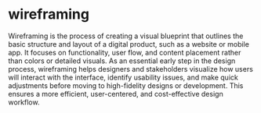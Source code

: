 # wireframing
Wireframing is the process of creating a visual blueprint that outlines the basic structure and layout of a digital product, such as a website or mobile app. It focuses on functionality, user flow, and content placement rather than colors or detailed visuals. As an essential early step in the design process, wireframing helps designers and stakeholders visualize how users will interact with the interface, identify usability issues, and make quick adjustments before moving to high-fidelity designs or development. This ensures a more efficient, user-centered, and cost-effective design workflow.
